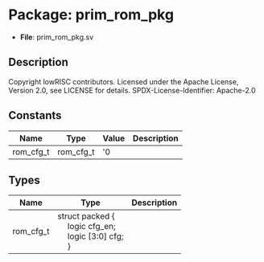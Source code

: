 # Package: prim_rom_pkg

- **File**: prim_rom_pkg.sv
## Description

 Copyright lowRISC contributors.
 Licensed under the Apache License, Version 2.0, see LICENSE for details.
 SPDX-License-Identifier: Apache-2.0



## Constants

| Name      | Type      | Value | Description |
| --------- | --------- | ----- | ----------- |
| rom_cfg_t | rom_cfg_t | '0    |             |
## Types

| Name      | Type                                                                                                                                                                         | Description |
| --------- | ---------------------------------------------------------------------------------------------------------------------------------------------------------------------------- | ----------- |
| rom_cfg_t | struct packed {<br><span style="padding-left:20px">     logic       cfg_en;<br><span style="padding-left:20px">     logic [3:0] cfg;<br><span style="padding-left:20px">   } |             |
